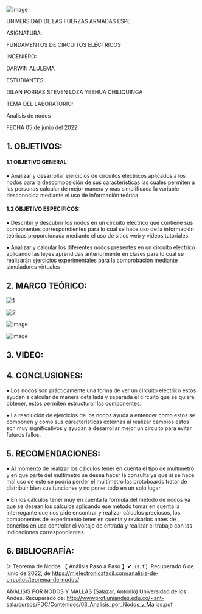 ![image](https://user-images.githubusercontent.com/105320981/169589146-23574580-d5de-43cb-825d-f510a2e4c035.png)

UNIVERSIDAD DE LAS FUERZAS ARMADAS
ESPE


ASIGNATURA:

FUNDAMENTOS DE CIRCUITOS ELÉCTRICOS

INGENIERO:

 DARWIN ALULEMA

ESTUDIANTES:

DILAN PORRAS
STEVEN LOZA
YESHUA CHILIQUINGA

TEMA DEL LABORATORIO:

Analisis de nodos

FECHA
05 de junio del 2022

## 1. OBJETIVOS:
#### 1.1 OBJETIVO GENERAL:

•	Analizar y desarrollar ejercicios de circuitos eléctricos aplicados a los nodos para la descomposición de sus características las cuales permiten a las personas calcular de mejor manera y mas simplificada la variable desconocida mediante el uso de información teórica

#### 1.2 OBJETIVO ESPECIFICOS:

•	Describir y descubrir los nodos en un circuito eléctrico que contiene sus componentes correspondientes para lo cual se hace uso de la información teóricas proporcionada mediante el uso de sitios web y videos tutoriales.

•	Analizar y calcular los diferentes nodos presentes en un circuito eléctrico aplicando las leyes aprendidas anteriormente en clases para lo cual se realizarán ejercicios experimentales para la comprobación mediante simuladores virtuales  

## 2. MARCO TEÓRICO:

![1](https://user-images.githubusercontent.com/104863870/172283841-68b5bfcb-4c28-47aa-8672-34aeee76857d.jpg)

![2](https://user-images.githubusercontent.com/104863870/172283874-a10f202a-3d5d-44e0-b824-b453178fed72.jpg)

![image](https://user-images.githubusercontent.com/105320981/172299931-5f5bcd54-5820-4037-bd14-79b1d4a213f0.png)

![image](https://user-images.githubusercontent.com/105320981/172299978-ee66222b-eed9-419a-bc96-4e4014a8664d.png)

## 3. VIDEO:

## 4. CONCLUSIONES:

•	Los nodos son prácticamente una forma de ver un circuito eléctrico estos ayudan a calcular de manera detallada y separada el circuito que se quiere obtener, estos permiten estructurar las componentes.

•	La resolución de ejercicios de los nodos ayuda a entender como estos se componen y como sus características externas al realizar cambios estos son muy significativos y ayudan a desarrollar mejor un circuito para evitar futuros fallos.

## 5. RECOMENDACIONES:

• Al momento de realizar los cálculos tener en cuenta el tipo de multímetro y en que parte del multímetro se desea hacer la consulta ya que si se hace mal uso de este se podría perder el multímetro las protoboards tratar de distribuir bien sus funciones y no poner todo en un solo lugar.

• En los cálculos tener muy en cuenta la formula del método de nodos ya que se desean los cálculos aplicando ese método tomar en cuenta la interrogante que nos pide encontrar y realizar cálculos preciosos, los componentes de experimento tener en cuenta y revisarlos antes de ponerlos en usa controlar el voltaje de entrada y realizar el trabajo con las indicaciones correspondientes.

## 6. BIBLIOGRAFÍA:

▷ Teorema de Nodos 【 Análisis Paso a Paso 】✔. (s. f.). Recuperado 6 de junio de 2022, de https://mielectronicafacil.com/analisis-de-circuitos/teorema-de-nodos/

ANÁLISIS POR NODOS Y MALLAS (Salazar, Antonio) Universidad de los Andes. Recuperado de: http://wwwprof.uniandes.edu.co/~ant-sala/cursos/FDC/Contenidos/03_Analisis_por_Nodos_y_Mallas.pdf
